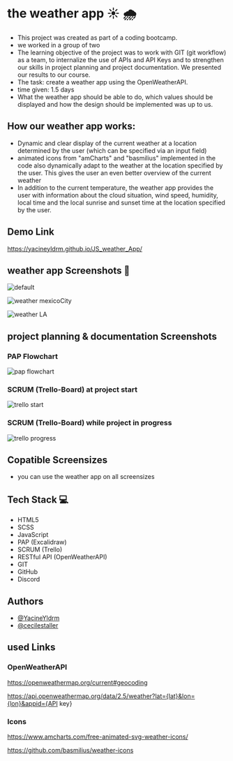 # the weather app ☀️ 🌧️

- This project was created as part of a coding bootcamp.
- we worked in a group of two
- The learning objective of the project was to work with GIT (git workflow) as a team, to internalize the use of APIs and API Keys and to strengthen our skills in project planning and project documentation. We presented our results to our course.
- The task: create a weather app using the OpenWeatherAPI.
- time given: 1.5 days
- What the weather app should be able to do, which values should be displayed and how the design should be implemented was up to us.

## How our weather app works:

- Dynamic and clear display of the current weather at a location determined by the user (which can be specified via an input field)
- animated icons from "amCharts" and "basmilius" implemented in the code also dynamically adapt to the weather at the location specified by the user. This gives the user an even better overview of the current weather
- In addition to the current temperature, the weather app provides the user with information about the cloud situation, wind speed, humidity, local time and the local sunrise and sunset time at the location specified by the user.

## Demo Link

https://yacineyldrm.github.io/JS_weather_App/

## weather app Screenshots 📸

![default](./assets/img/berlin_sc.png)

![weather mexicoCity](./assets/img/mexico_city_sc.png)

![weather LA](./assets/img/LA_sc.png)

## project planning & documentation Screenshots

### PAP Flowchart

![pap flowchart](./assets/img/weatherApp_flowChart.png)

### SCRUM (Trello-Board) at project start

![trello start](./assets/img/weatherApp_project_starting.png)

### SCRUM (Trello-Board) while project in progress

![trello progress](./assets/img/weatherApp_project_in_progress.png)

## Copatible Screensizes

- you can use the weather app on all screensizes

## Tech Stack 💻

- HTML5
- SCSS
- JavaScript
- PAP (Excalidraw)
- SCRUM (Trello)
- RESTful API (OpenWeatherAPI)
- GIT
- GitHub
- Discord

## Authors

- [@YacineYldrm](https://github.com/YacineYldrm)
- [@cecilestaller](https://github.com/cecilestaller)

## used Links

### OpenWeatherAPI

https://openweathermap.org/current#geocoding

https://api.openweathermap.org/data/2.5/weather?lat={lat}&lon={lon}&appid={API key}

### Icons

https://www.amcharts.com/free-animated-svg-weather-icons/

https://github.com/basmilius/weather-icons
